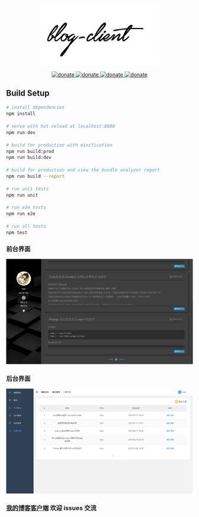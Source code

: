 <p align="center">
  <a>
    <img width="320" src="https://raw.githubusercontent.com/panyu97py/github-static/master/img/blog-client.png">
  </a>
</p>
<p align="center">
  <a href="https://github.com/vuejs/vue">
    <img src="https://img.shields.io/badge/vue-2.9.6-brightgreen.svg" alt="donate">
  </a>
  <a href="https://github.com/ElemeFE/element">
    <img src="https://img.shields.io/badge/element--ui-2.4.11-brightgreen.svg" alt="donate">
  </a>
  <a href="https://prismjs.com">
    <img src="https://img.shields.io/badge/prismjs-1.15.0-brightgreen.svg" alt="donate">
  </a>
  <a href="https://www.travis-ci.org/panyu97py/blog-client">
    <img src="https://www.travis-ci.org/panyu97py/blog-client.svg?branch=master" alt="donate">
  </a>
</p>

## Build Setup

```bash
# install dependencies
npm install

# serve with hot reload at localhost:8080
npm run dev

# build for production with minification
npm run build:prod
npm run build:dev

# build for production and view the bundle analyzer report
npm run build --report

# run unit tests
npm run unit

# run e2e tests
npm run e2e

# run all tests
npm test
```

### 前台界面

![image](https://raw.githubusercontent.com/panyu97py/github-static/master/img/%E6%88%91%E7%9A%84%E5%8D%9A%E5%AE%A2%E5%89%8D%E5%8F%B0%E7%95%8C%E9%9D%A2.png)

### 后台界面

![image](https://raw.githubusercontent.com/panyu97py/github-static/master/img/%E5%90%8E%E5%8F%B0%E7%AE%A1%E7%90%86%E7%95%8C%E9%9D%A2.png)

### [我的博客客户端](http://blog.luyu.fun) 欢迎 issues 交流
